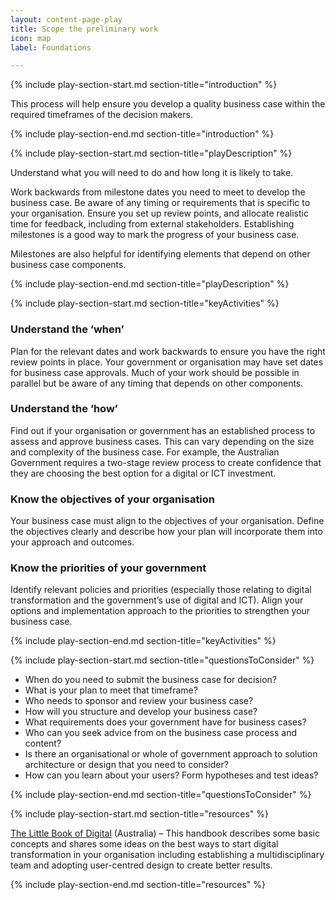 ```yaml
---
layout: content-page-play
title: Scope the preliminary work
icon: map
label: Foundations

---
```

<!--start include wraps the section in starting HTML for styling purposes -->
{% include play-section-start.md section-title="introduction" %}
<p>This process will help ensure you develop a quality business case within the required timeframes of the decision makers.</p>
<!--end include -->
{% include play-section-end.md section-title="introduction" %}




<!--start include wraps the section in starting HTML for styling purposes -->
{% include play-section-start.md section-title="playDescription" %}
<p>Understand what you will need to do and how long it is likely to take.</p>
<p>Work backwards from milestone dates you need to meet to develop the business case. Be aware of any timing or requirements that is specific to your organisation. Ensure you set up review points, and allocate realistic time for feedback, including from external stakeholders. Establishing milestones is a good way to mark the progress of your business case.</p>
<p>Milestones are also helpful for identifying elements that depend on other business case components.</p>
<!--end include -->
{% include play-section-end.md section-title="playDescription" %}



<!--start include wraps the section in starting HTML for styling purposes -->
{% include play-section-start.md section-title="keyActivities" %}
<h3>Understand the &lsquo;when&rsquo;</h3>
<p>Plan for the relevant dates and work backwards to ensure you have the right review points in place. Your government or organisation may have set dates for business case approvals. Much of your work should be possible in parallel but be aware of any timing that depends on other components.</p>
<h3>Understand the &lsquo;how&rsquo;</h3>
<p>Find out if your organisation or government has an established process to assess and approve business cases. This can vary depending on the size and complexity of the business case. For example, the Australian Government requires a two-stage review process to create confidence that they are choosing the best option for a digital or ICT investment.</p>
<h3>Know the objectives of your organisation</h3>
<p>Your business case must align to the objectives of your organisation. Define the objectives clearly and describe how your plan will incorporate them into your approach and outcomes.&nbsp;</p>
<h3>Know the priorities of your government</h3>
<p>Identify relevant policies and priorities (especially those relating to digital transformation and the government&rsquo;s use of digital and ICT). Align your options and implementation approach to the priorities to strengthen your business case.&nbsp;</p>
<!--end include -->
{% include play-section-end.md section-title="keyActivities" %}



<!--start include wraps the section in starting HTML for styling purposes -->
{% include play-section-start.md section-title="questionsToConsider" %}
<ul>
<li>When do you need to submit the business case for decision?</li>
<li>What is your plan to meet that timeframe?</li>
<li>Who needs to sponsor and review your business case?</li>
<li>How will you structure and develop your business case?</li>
<li>What requirements does your government have for business cases?</li>
<li>Who can you seek advice from on the business case process and content?</li>
<li>Is there an organisational or whole of government approach to solution architecture or design that you need to consider?</li>
<li>How can you learn about your users? Form hypotheses and test ideas?</li>
</ul>
<!--end include -->
{% include play-section-end.md section-title="questionsToConsider" %}



<!--start include wraps the section in starting HTML for styling purposes -->
{% include play-section-start.md section-title="resources" %}
<p><a href="https://www.dta.gov.au/blogs/thinking-and-acting-digitally-little-book-digital">The Little Book of Digital</a> (Australia) &ndash; This handbook describes some basic concepts and shares some ideas on the best ways to start digital transformation in your organisation including establishing a multidisciplinary team and adopting user-centred design to create better results.</p>

<!--end include -->
{% include play-section-end.md section-title="resources" %}